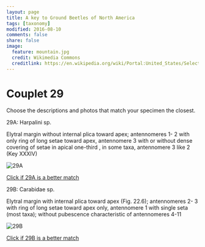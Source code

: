 ```yaml
---
layout: page
title: A key to Ground Beetles of North America
tags: [taxonomy]
modified: 2016-08-10
comments: false
share: false
image:
  feature: mountain.jpg
  credit: Wikimedia Commons
  creditlink: https://en.wikipedia.org/wiki/Portal:United_States/Selected_panorama#/media/File:Mount_Ellinor,_Mount_Washington_Panorama.jpg
---
```


# Couplet 29


Choose the descriptions and photos that match your specimen the closest. 

29A: Harpalini sp. 

Elytral margin without internal plica toward apex; antennomeres 1- 2 with only ring of long setae toward apex, antennomere 3 with or without dense covering of setae in apical one-third , in some taxa, antennomere 3 like 2 (Key XXXIV)

![29A](//klevan.github.io/images/keyfigs/Key1_29_29A.png)

[Click if 29A is a better match](https://en.wikipedia.org/wiki/Harpalini)


29B: Carabidae sp. 

Elytral margin with internal plica toward apex (Fig. 22.6); antennomeres 2- 3 with ring of long setae toward apex only, antennomere 1 with single seta (most taxa); without pubescence characteristic of antennomeres 4-11

![29B](//klevan.github.io/images/keyfigs/Key1_29_29B.png)

[Click if 29B is a better match](//klevan.github.io/dynamicTaxonomy/Key1_30)

